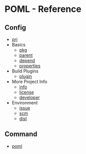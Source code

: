 # POML - Reference
## Config
- [prj](config/prj.md)
- Basics
    - [pkg](config/pkg.md)
    - [parent](config/parent.md)
    - [depend](config/depend.md)
    - [properties](config/properties.md)
- Build Plugins
    - [plugin](config/plugin.md)
- More Project Info
    - [info](config/info.md)
    - [license](config/license.md)
    - [developer](config/developer.md)
- Environment
    - [issue](config/issue.md)
    - [scm](config/scm.md)
    - [dist](config/dist.md)

## Command
- [poml](cmd/poml.md)
